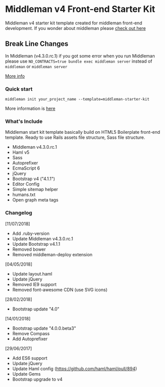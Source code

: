 # Middleman v4 Front-end Starter Kit

Middleman v4 starter kit template created for middleman front-end development.
If you wonder about middleman please [check out here](https://middlemanapp.com/)

## Break Line Changes

In Middleman (v4.3.0.rc.1) if you got some error when you run Middleman please use
`NO_CONTRACTS=true bundle exec middleman server` instead of `middleman` or `middleman server`

[More info](https://middlemanapp.com/basics/build-and-deploy/)

### Quick start

`middleman init your_project_name --template=middleman-starter-kit`

More information is [here](https://middlemanapp.com/advanced/project_templates/)

### What's Include

Middleman start kit template basically build on HTML5 Boilerplate front-end
template. Ready to use Rails assets file structure, Sass file structure.

- Middleman v4.3.0.rc.1
- Haml v5
- Sass
- Autoprefixer
- EcmaScript 6
- jQuery
- Bootstrap v4 ("4.1.1")
- Editor Config
- Simple sitemap helper
- humans.txt
- Open graph meta tags

### Changelog

[11/07/2018]

- Add .ruby-version
- Update Middleman v4.3.0.rc.1
- Update Bootstrap v4.1.1
- Removed bower
- Removed middleman-deploy extension

[04/05/2018]

- Update layout.haml
- Update jQuery
- Removed IE9 support 
- Removed font-awesome CDN (use SVG icons)

[28/02/2018]

- Bootstrap update "4.0"

[14/01/2018]

- Bootstrap update "4.0.0.beta3"
- Remove Compass
- Add Autoprefixer

[29/06/2017]

- Add ES6 support
- Update jQuery
- Update Haml config (https://github.com/haml/haml/pull/894)
- Update Gems
- Bootstrap upgrade to v4
